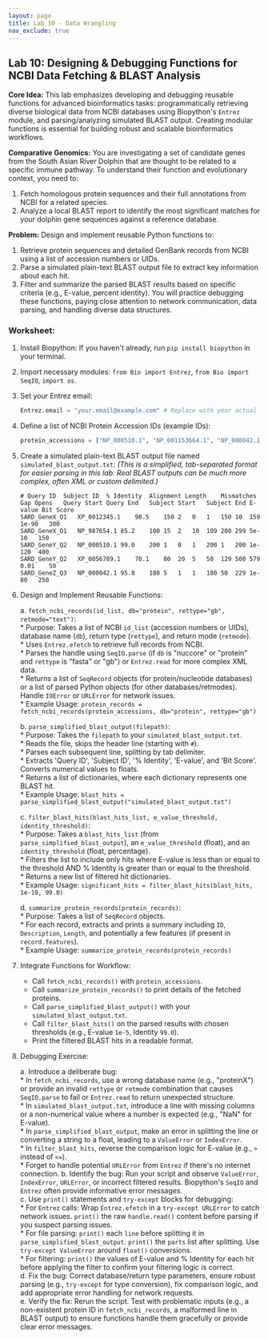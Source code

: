 ```yaml
---
layout: page
title: Lab 10 - Data Wrangling
nav_exclude: true
---
```


## Lab 10: Designing & Debugging Functions for NCBI Data Fetching & BLAST Analysis

**Core Idea:** This lab emphasizes developing and debugging reusable functions for advanced bioinformatics tasks: programmatically retrieving diverse biological data from NCBI databases using Biopython's `Entrez` module, and parsing/analyzing simulated BLAST output. Creating modular functions is essential for building robust and scalable bioinformatics workflows.

**Comparative Genomics:** You are investigating a set of candidate genes from the South Asian River Dolphin that are thought to be related to a specific immune pathway. To understand their function and evolutionary context, you need to:
1.  Fetch homologous protein sequences and their full annotations from NCBI for a related species.
2.  Analyze a local BLAST report to identify the most significant matches for your dolphin gene sequences against a reference database.

**Problem:** Design and implement reusable Python functions to:
1.  Retrieve protein sequences and detailed GenBank records from NCBI using a list of accession numbers or UIDs.
2.  Parse a simulated plain-text BLAST output file to extract key information about each hit.
3.  Filter and summarize the parsed BLAST results based on specific criteria (e.g., E-value, percent identity).
You will practice debugging these functions, paying close attention to network communication, data parsing, and handling diverse data structures.

### Worksheet:

1.  Install Biopython: If you haven't already, run `pip install biopython` in your terminal.  
2.  Import necessary modules: `from Bio import Entrez`, `from Bio import SeqIO`, `import os`.  
3.  Set your Entrez email:  
    ```python
    Entrez.email = "your.email@example.com" # Replace with your actual email
    ```
4.  Define a list of NCBI Protein Accession IDs (example IDs):  
    ```python
    protein_accessions = ["NP_000510.1", "NP_001153664.1", "NP_000042.1"]
    ```
5.  Create a simulated plain-text BLAST output file named `simulated_blast_output.txt`:
    *(This is a simplified, tab-separated format for easier parsing in this lab. Real BLAST outputs can be much more complex, often XML or custom delimited.)*  
    ```
    # Query ID  Subject ID  % Identity  Alignment Length    Mismatches  Gap Opens   Query Start Query End   Subject Start   Subject End E-value Bit Score
    SARD_GeneX_Q1   XP_0012345.1    98.5    150 2   0   1   150 10  159 1e-90   300
    SARD_GeneX_Q1   NP_987654.1 85.2    100 15  2   10  109 200 299 5e-10   150
    SARD_GeneY_Q2   NP_000510.1 99.0    200 1   0   1   200 1   200 1e-120  400
    SARD_GeneY_Q2   XP_0056789.1    70.1    80  20  5   50  129 500 579 0.01    50
    SARD_GeneZ_Q3   NP_000042.1 95.0    180 5   1   1   180 50  229 1e-80   250
    ```

6.  Design and Implement Reusable Functions:

    a.  `fetch_ncbi_records(id_list, db="protein", rettype="gb", retmode="text")`:  
        * Purpose: Takes a list of NCBI `id_list` (accession numbers or UIDs), database name (`db`), return type (`rettype`), and return mode (`retmode`).  
        * Uses `Entrez.efetch` to retrieve full records from NCBI.  
        * Parses the handle using `SeqIO.parse` (if `db` is "nuccore" or "protein" and `rettype` is "fasta" or "gb") or `Entrez.read` for more complex XML data.  
        * Returns a list of `SeqRecord` objects (for protein/nucleotide databases) or a list of parsed Python objects (for other databases/retmodes). Handle `IOError` or `URLError` for network issues.  
        * Example Usage: `protein_records = fetch_ncbi_records(protein_accessions, db="protein", rettype="gb")`

    b.  `parse_simplified_blast_output(filepath)`:  
        * Purpose: Takes the `filepath` to your `simulated_blast_output.txt`.  
        * Reads the file, skips the header line (starting with `#`).  
        * Parses each subsequent line, splitting by tab delimiter.  
        * Extracts 'Query ID', 'Subject ID', '% Identity', 'E-value', and 'Bit Score'. Converts numerical values to floats.  
        * Returns a list of dictionaries, where each dictionary represents one BLAST hit.  
        * Example Usage: `blast_hits = parse_simplified_blast_output("simulated_blast_output.txt")`

    c.  `filter_blast_hits(blast_hits_list, e_value_threshold, identity_threshold)`:  
        * Purpose: Takes a `blast_hits_list` (from `parse_simplified_blast_output`), an `e_value_threshold` (float), and an `identity_threshold` (float, percentage).  
        * Filters the list to include only hits where E-value is less than or equal to the threshold AND % Identity is greater than or equal to the threshold.  
        * Returns a new list of filtered hit dictionaries.  
        * Example Usage: `significant_hits = filter_blast_hits(blast_hits, 1e-10, 99.0)`

    d.  `summarize_protein_records(protein_records)`:  
        * Purpose: Takes a list of `SeqRecord` objects.  
        * For each record, extracts and prints a summary including `ID`, `Description`, `Length`, and potentially a few features (if present in `record.features`).  
        * Example Usage: `summarize_protein_records(protein_records)`  

4.  Integrate Functions for Workflow:  
    * Call `fetch_ncbi_records()` with `protein_accessions`.  
    * Call `summarize_protein_records()` to print details of the fetched proteins.  
    * Call `parse_simplified_blast_output()` with your `simulated_blast_output.txt`.  
    * Call `filter_blast_hits()` on the parsed results with chosen thresholds (e.g., E-value `1e-5`, Identity `99.0`).  
    * Print the filtered BLAST hits in a readable format.  

5.  Debugging Exercise:

    a.  Introduce a deliberate bug:  
        * In `fetch_ncbi_records`, use a wrong database name (e.g., "proteinX") or provide an invalid `rettype` or `retmode` combination that causes `SeqIO.parse` to fail or `Entrez.read` to return unexpected structure.  
        * In `simulated_blast_output.txt`, introduce a line with missing columns or a non-numerical value where a number is expected (e.g., "NaN" for E-value).  
        * In `parse_simplified_blast_output`, make an error in splitting the line or converting a string to a float, leading to a `ValueError` or `IndexError`.  
        * In `filter_blast_hits`, reverse the comparison logic for E-value (e.g., `>` instead of `<=`).  
        * Forget to handle potential `URLError` from `Entrez` if there's no internet connection.
    b.  Identify the bug: Run your script and observe `ValueError`, `IndexError`, `URLError`, or incorrect filtered results. Biopython's `SeqIO` and `Entrez` often provide informative error messages.  
    c.  Use `print()` statements and `try-except` blocks for debugging:  
        * For `Entrez` calls: Wrap `Entrez.efetch` in a `try-except URLError` to catch network issues. `print()` the raw `handle.read()` content before parsing if you suspect parsing issues.  
        * For file parsing: `print()` each `line` before splitting it in `parse_simplified_blast_output`. `print()` the `parts` list after splitting. Use `try-except ValueError` around `float()` conversions.  
        * For filtering: `print()` the values of E-value and % Identity for each hit before applying the filter to confirm your filtering logic is correct.  
    d.  Fix the bug: Correct database/return type parameters, ensure robust parsing (e.g., `try-except` for type conversion), fix comparison logic, and add appropriate error handling for network requests.  
    e.  Verify the fix: Rerun the script. Test with problematic inputs (e.g., a non-existent protein ID in `fetch_ncbi_records`, a malformed line in BLAST output) to ensure functions handle them gracefully or provide clear error messages.  